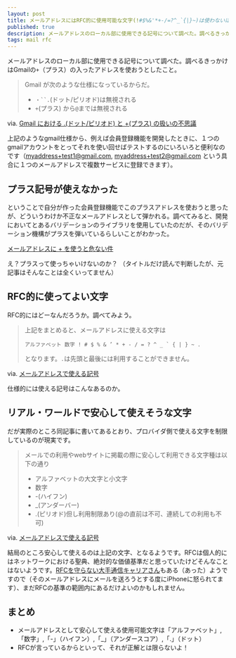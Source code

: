 ```yaml
---
layout: post
title: メールアドレスにはRFC的に使用可能な文字(!#$%&'*+-/=?^_`{|}~)は使わないほうが良い
published: true
description: メールアドレスのローカル部に使用できる記号について調べた。調べるきっかけはGmailの+（プラス）アドレスを使おうとしたこと。
tags: mail rfc
---
```


メールアドレスのローカル部に使用できる記号について調べた。調べるきっかけはGmailの`+`（プラス）の入ったアドレスを使おうとしたこと。

> Gmail が次のような仕様になっているからだ。
>
> * `・``.`(ドット/ピリオド)は無視される
> * `+`(プラス) から`@`までは無視される

via. [Gmail における .(ドット/ピリオド) と +(プラス) の扱いの不思議](http://blog.livedoor.jp/lalha/archives/50158699.html)

上記のようなgmail仕様から、例えば会員登録機能を開発したときに、１つのgmailアカウントをとってそれを使い回せばテストするのにいろいろと便利なのです（myaddress+test1@gmail.com, myaddress+test2@gmail.com  という具合に１つのメールアドレスで複数サービスに登録できます）。

## プラス記号が使えなかった

ということで自分が作った会員登録機能でこのプラスアドレスを使おうと思ったが、どういうわけか不正なメールアドレスとして弾かれる。調べてみると、開発においてとあるバリデーションのライブラリを使用していたのだが、そのバリデーション機構がプラスを弾いているらしいことがわかった。

[メールアドレスに + を使うと危ない件](http://n.h7a.org/blog/entry/1509)

え？プラスって使っちゃいけないのか？ （タイトルだけ読んで判断したが、元記事はそんなことは全くいってません）

## RFC的に使ってよい文字

RFC的にはどーなんだろうか。調べてみよう。

> 上記をまとめると、メールアドレスに使える文字は
>
>     アルファベット 数字 ! # $ % & ’ * + - / = ? ^ _ ` { | } ~ .
>
> となります。`.`は先頭と最後には利用することができません。

via. [メールアドレスで使える記号](http://www.go5.jp/~nyomo/net/mailaddr.html)

仕様的には使える記号はこんなあるのか。

## リアル・ワールドで安心して使えそうな文字

だが実際のところ同記事に書いてあるとおり、プロバイダ側で使える文字を制限しているのが現実です。

> メールでの利用やwebサイトに掲載の際に安心して利用できる文字種は以下の通り
>
> * アルファベットの大文字と小文字
> * 数字
> * -(ハイフン)
> * _(アンダーバー)
> * .(ピリオド)但し利用制限あり(@の直前は不可、連続しての利用も不可)

via. [メールアドレスで使える記号](http://www.go5.jp/~nyomo/net/mailaddr.html)

結局のところ安心して使えるのは上記の文字、となるようです。RFCは個人的にはネットワークにおける聖典、絶対的な価値基準だと思っていたけどそんなことはないようです。[RFCを守らない大手通信キャリアさん](http://ke-tai.org/blog/2009/09/25/aurfc/)もある（あった）ようですので（そのメールアドレスにメールを送ろうとする度にiPhoneに怒られてます）、まだRFCの基準の範囲内にあるだけよいのかもしれません。

## まとめ

* メールアドレスとして安心して使える使用可能文字は「アルファベット」,「数字」,「-」（ハイフン）,「_」（アンダースコア）,「.」（ドット）
* RFCが言っているからといって、それが正解とは限らないよ！
